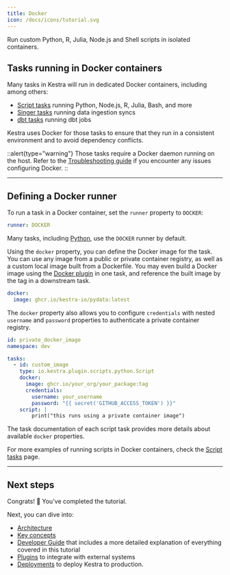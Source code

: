 ```yaml
---
title: Docker
icon: /docs/icons/tutorial.svg
---
```


Run custom Python, R, Julia, Node.js and Shell scripts in isolated containers.

## Tasks running in Docker containers

Many tasks in Kestra will run in dedicated Docker containers, including among others:
- [Script tasks](../05.developer-guide/03.scripts.md) running Python, Node.js, R, Julia, Bash, and more
- [Singer tasks](../../plugins/plugin-singer/index.md) running data ingestion syncs
- [dbt tasks](../../plugins/plugin-dbt/index.md) running dbt jobs

Kestra uses Docker for those tasks to ensure that they run in a consistent environment and to avoid dependency conflicts.


::alert{type="warning"}
Those tasks require a Docker daemon running on the host. Refer to the [Troubleshooting guide](../14.troubleshooting.md) if you encounter any issues configuring Docker.
::

---

## Defining a Docker runner

To run a task in a Docker container, set the `runner` property to `DOCKER`:

```yaml
runner: DOCKER
```

Many tasks, including [Python](../../plugins/plugin-script-python/tasks/io.kestra.plugin.scripts.python.Script.md), use the `DOCKER` runner by default.

Using the `docker` property, you can define the Docker image for the task. You can use any image from a public or private container registry, as well as a custom local image built from a Dockerfile. You may even build a Docker image using the [Docker plugin](../../plugins/plugin-docker/index.md) in one task, and reference the built image by the tag in a downstream task.

```yaml
docker:
  image: ghcr.io/kestra-io/pydata:latest
```

The `docker` property also allows you to configure `credentials` with nested `username` and `password` properties to authenticate a private container registry.

```yaml
id: private_docker_image
namespace: dev

tasks:
  - id: custom_image
    type: io.kestra.plugin.scripts.python.Script
    docker:
      image: ghcr.io/your_org/your_package:tag
      credentials:
        username: your_username
        password: "{{ secret('GITHUB_ACCESS_TOKEN') }}"
    script: |
        print("this runs using a private container image")
```

The task documentation of each script task provides more details about available `docker` properties.

For more examples of running scripts in Docker containers, check the [Script tasks](../05.developer-guide/03.scripts.md) page.

---

## Next steps

Congrats! :tada: You've completed the tutorial.

Next, you can dive into:
- [Architecture](../02.architecture/index.md)
- [Key concepts](../03.concepts/index.md)
- [Developer Guide](../05.developer-guide/index.md) that includes a more detailed explanation of everything covered in this tutorial
- [Plugins](../../plugins/index.md) to integrate with external systems
- [Deployments](../09.administrator-guide/index.md) to deploy Kestra to production.
